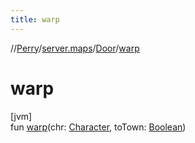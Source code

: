 ```yaml
---
title: warp
---
```

//[Perry](../../../index.html)/[server.maps](../index.html)/[Door](index.html)/[warp](warp.html)



# warp



[jvm]\
fun [warp](warp.html)(chr: [Character](../../client/-character/index.html), toTown: [Boolean](https://kotlinlang.org/api/latest/jvm/stdlib/kotlin/-boolean/index.html))




